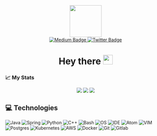 <div id="header" align="center">
  <img src="https://media.giphy.com/media/LMcB8XospGZO8UQq87/giphy.gif" width="100"/>
  
  <div id="badges">
    <a href="https://msakinom.medium.com">
      <img src="https://img.shields.io/badge/Medium-black?style=for-the-badge&logo=medium&logoColor=white" alt="Medium Badge"/>
    </a>
    <a href="https://twitter.com/msakin0m">
      <img src="https://img.shields.io/badge/Twitter-blue?style=for-the-badge&logo=twitter&logoColor=white" alt="Twitter Badge"/>
    </a>
 </div>
  
  <h1>
    Hey there
    <img src="https://media.giphy.com/media/hvRJCLFzcasrR4ia7z/giphy.gif" width="30px"/>
  </h1>
  
</div>

### 📈 My Stats

<div align="center">
  <img src="http://github-readme-streak-stats.herokuapp.com?user=msakinom&theme=dark&background=000000">
  <img src="https://github-readme-stats.vercel.app/api?username=msakinom&count_private=true&show_icons=true&theme=radical">
  <img src="https://github-readme-stats.vercel.app/api/top-langs/?username=msakinom&langs_count=8&layout=compact&theme=vision-friendly-dark">

</div>

## ‍💻 Technologies

![Java](https://img.shields.io/badge/Language-Java-informational?style=flat&logo=Java&logoColor=white&color=007396)
![Spring](https://img.shields.io/badge/Framework-Spring-informational?style=flat&logo=Spring&logoColor=6DB33F&color=6DB33F)
![Python](https://img.shields.io/badge/Language-Python-informational?style=flat&logo=Python&logoColor=white&color=3776AB)
![C++](https://img.shields.io/badge/Language-C++-informational?style=flat&logo=C++&logoColor=white&color=3776AB)
![Bash](https://img.shields.io/badge/Shell-Bash-informational?style=flat&logo=GnuBash&logoColor=white&color=4EAA25)
![OS](https://img.shields.io/badge/OS-ArchLinux-informational?style=flat&logo=ArchLinux&logoColor=1793D1&color=1793D1)
![IDE](https://img.shields.io/badge/IDE-IntelliJ-informational?style=flat&logo=IntelliJIDEA&logoColor=white&color=2bbc8a)
![Atom](https://img.shields.io/badge/Editor-Atom-informational?style=flat&logo=Atom&logoColor=white&color=2bbc8a)
![VIM](https://img.shields.io/badge/Editor-Vim-informational?style=flat&logo=VIM&logoColor=019733&color=019733)
![Postgres](https://img.shields.io/badge/Tool-Postgres-informational?style=flat&logo=Postgresql&logoColor=white&color=4169E1)
![Kubernetes](https://img.shields.io/badge/Tool-Kubernetes-informational?style=flat&logo=Kubernetes&logoColor=326CE5&color=326CE5)
![AWS](https://img.shields.io/badge/Cloud-AWS-informational?style=flat&logo=AmazonAWS&logoColor=white&color=232F3E)
![Docker](https://img.shields.io/badge/Tool-Docker-informational?style=flat&logo=Docker&logoColor=2496ED&color=2496ED)
![Git](https://img.shields.io/badge/VCS-Git-informational?style=flat&logo=Git&logoColor=F05032&color=F05032)
![Gitlab](https://img.shields.io/badge/CI/CD-Gitlab-informational?style=flat&logo=Gitlab&logoColor=white&color=FCA121)

